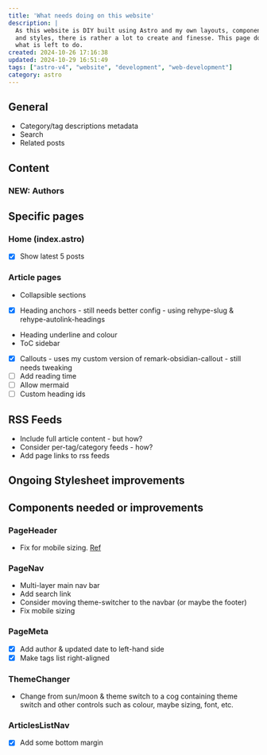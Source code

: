 ```yaml
---
title: 'What needs doing on this website'
description: |
  As this website is DIY built using Astro and my own layouts, components,
  and styles, there is rather a lot to create and finesse. This page documents
  what is left to do.
created: 2024-10-26 17:16:38
updated: 2024-10-29 16:51:49
tags: ["astro-v4", "website", "development", "web-development"]
category: astro
---
```


## General

* Category/tag descriptions metadata
* Search
* Related posts

## Content

### **NEW**: Authors

## Specific pages

### Home (index.astro)

* [x] Show latest 5 posts

### Article pages

* Collapsible sections
* [x] Heading anchors - still needs better config - using rehype-slug & rehype-autolink-headings
* Heading underline and colour
* ToC sidebar
* [x] Callouts - uses my custom version of remark-obsidian-callout - still needs tweaking
* [ ] Add reading time
* [ ] Allow mermaid
* [ ] Custom heading ids

## RSS Feeds

* Include full article content - but how?
* Consider per-tag/category feeds - how?
* Add page links to rss feeds

## Ongoing Stylesheet improvements

## Components needed or improvements

### PageHeader

* Fix for mobile sizing. [Ref](https://egghead.io/lessons/css-apply-aspect-ratio-sizing-to-images-with-css-object-fit?af=2s65ms)

### PageNav

* Multi-layer main nav bar
* Add search link
* Consider moving theme-switcher to the navbar (or maybe the footer)
* Fix mobile sizing

### PageMeta

* [x] Add author & updated date to left-hand side
* [x] Make tags list right-aligned

### ThemeChanger

* Change from sun/moon & theme switch to a cog containing theme switch and other controls such as colour, maybe sizing, font, etc.

### ArticlesListNav

* [x] Add some bottom margin
